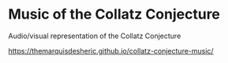 # Music of the Collatz Conjecture
Audio/visual representation of the Collatz Conjecture

https://themarquisdesheric.github.io/collatz-conjecture-music/
